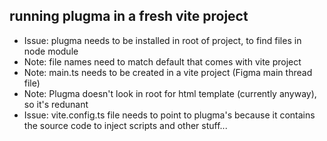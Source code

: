 ## running plugma in a fresh vite project

- Issue: plugma needs to be installed in root of project, to find files in node module
- Note: file names need to match default that comes with vite project
- Note: main.ts needs to be created in a vite project (Figma main thread file)
- Note: Plugma doesn't look in root for html template (currently anyway), so it's redunant
- Issue: vite.config.ts file needs to point to plugma's because it contains the source code to inject scripts and other stuff...
